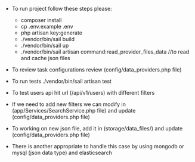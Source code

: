 - To run project follow these steps please:
    + composer install
    + cp .env.example .env
    + php artisan key:generate
    + ./vendor/bin/sail build
    + ./vendor/bin/sail up
    + ./vendor/bin/sail artisan command:read_provider_files_data        //to read and cache json files


- To review task configurations review (config/data_providers.php file)

- To run tests 
    ./vendor/bin/sail artisan test

- To test users api hit url (/api/v1/users) with different filters


- If we need to add new filters we can modify in (app/Services/SearchService.php file) and update (config/data_providers.php file)
- To working on new json file, add it in (storage/data_files/) and update (config/data_providers.php file)




- There is another appropriate to handle this case by using 
mongodb or mysql (json data type) 
and 
elasticsearch